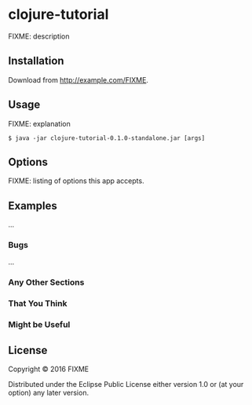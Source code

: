 # clojure-tutorial

FIXME: description

## Installation

Download from http://example.com/FIXME.

## Usage

FIXME: explanation

    $ java -jar clojure-tutorial-0.1.0-standalone.jar [args]

## Options

FIXME: listing of options this app accepts.

## Examples

...

### Bugs

...

### Any Other Sections
### That You Think
### Might be Useful

## License

Copyright © 2016 FIXME

Distributed under the Eclipse Public License either version 1.0 or (at
your option) any later version.
